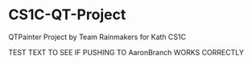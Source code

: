 # CS1C-QT-Project
QTPainter Project by Team Rainmakers for Kath CS1C

TEST TEXT TO SEE IF PUSHING TO AaronBranch WORKS CORRECTLY